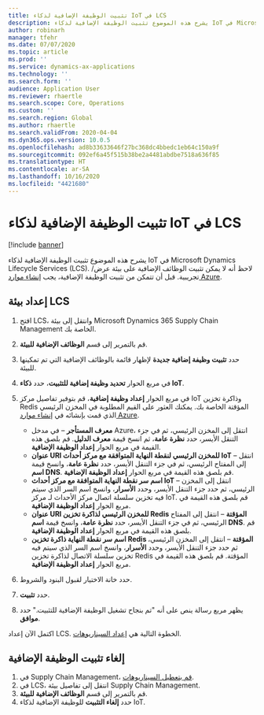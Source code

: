 ```yaml
---
title: تثبيت الوظيفة الإضافية لذكاء IoT في LCS
description: يشرح هذه الموضوع تثبيت الوظيفة الإضافية لذكاء IoT في Microsoft Dynamics Lifecycle Services (LCS).
author: robinarh
manager: tfehr
ms.date: 07/07/2020
ms.topic: article
ms.prod: ''
ms.service: dynamics-ax-applications
ms.technology: ''
ms.search.form: ''
audience: Application User
ms.reviewer: rhaertle
ms.search.scope: Core, Operations
ms.custom: ''
ms.search.region: Global
ms.author: rhaertle
ms.search.validFrom: 2020-04-04
ms.dyn365.ops.version: 10.0.5
ms.openlocfilehash: ad8b33633646f27bc368dc4bbedc1eb64c150a9f
ms.sourcegitcommit: 092ef6a45f515b38be2a4481abdbe7518a636f85
ms.translationtype: HT
ms.contentlocale: ar-SA
ms.lasthandoff: 10/16/2020
ms.locfileid: "4421680"
---
```

# <a name="install-the-iot-intelligence-add-in-in-lcs"></a>تثبيت الوظيفة الإضافية لذكاء IoT في LCS

[!include [banner](../../includes/banner.md)]

يشرح هذه الموضوع تثبيت الوظيفة الإضافية لذكاء IoT في Microsoft Dynamics Lifecycle Services (LCS). لاحظ أنه لا يمكن تثبيت الوظائف الإضافية على بيئة عرض/تجريبية. قبل أن تتمكن من تثبيت الوظيفة الإضافية، يجب [إنشاء موارد Azure](iot-azure-setup.md).

## <a name="set-up-the-lcs-environment"></a>إعداد بيئة LCS

1. افتح LCS، وانتقل إلى بيئة Microsoft Dynamics 365 Supply Chain Management الخاصة بك.
2. قم بالتمرير إلى قسم **الوظائف الإضافية للبيئة**.
3. حدد **تثبيت وظيفة إضافية جديدة** لإظهار قائمة بالوظائف الإضافية التي تم تمكينها للبيئة.
4. في مربع الحوار **تحديد وظيفة إضافية للتثبيت**، حدد **ذكاء IoT**.
5. في مربع الحوار **إعداد وظيفة إضافية**، قم بتوفير تفاصيل مركز IoT وذاكرة تخزين Redis المؤقتة الخاصة بك. يمكنك العثور على القيم المطلوبة في المخزن الرئيسي الذي قمت بإنشائه في [إنشاء موارد Azure](iot-azure-setup.md).

    + **معرف المستأجر** – في مدخل Azure، انتقل إلى المخزن الرئيسي، ثم في جزء التنقل الأيسر، حدد **نظرة عامة**، ثم انسخ قيمة **معرف الدليل**. قم بلصق هذه القيمة في مربع الحوار **إعداد الوظيفة الإضافية**.
    + **عنوان URI للمخزن الرئيسي لنقطة النهاية المتوافقة مع مركز أحداث IoT** – انتقل إلى المفتاح الرئيسي، ثم في جزء التنقل الأيسر، حدد **نظرة عامة**، وانسخ قيمة **اسم DNS**. قم بلصق هذه القيمة في مربع الحوار **إعداد الوظيفة الإضافية**.
    + **اسم سر نقطة النهاية المتوافقة مع مركز أحداث IoT** – انتقل إلى المخزن الرئيسي، ثم حدد جزء التنقل الأيسر، وحدد **الأسرار**، وانسخ اسم السر الذي سيتم فيه تخزين سلسلة اتصال مركز الأحداث لـ مركز IoT. قم بلصق هذه القيمة في مربع الحوار **إعداد الوظيفة الإضافية**.
    + **عنوان URI للمخزن الرئيسي لذاكرة تخزين Redis المؤقتة** – انتقل إلى المفتاح الرئيسي، ثم في جزء التنقل الأيسر، حدد **نظرة عامة**، وانسخ قيمة **اسم DNS**. قم بلصق هذه القيمة في مربع الحوار **إعداد الوظيفة الإضافية**.
    + **اسم سر نقطة النهاية ذاكرة تخزين Redis المؤقتة** – انتقل إلى المخزن الرئيسي، ثم حدد جزء التنقل الأيسر، وحدد **الأسرار**، وانسخ اسم السر الذي سيتم فيه تخزين سلسلة الاتصال لذاكرة تخزين Redis المؤقتة. قم بلصق هذه القيمة في مربع الحوار **إعداد الوظيفة الإضافية**.

6. حدد خانة الاختيار لقبول البنود والشروط.
7. حدد **تثبيت**.
8. يظهر مربع رسالة ينص على أنه "تم بنجاح تشغيل الوظيفة الإضافية للتثبيت." حدد **موافق**.

اكتمل الآن إعداد LCS. الخطوة التالية هي [إعداد السيناريوهات](iot-scenario-setup.md).

## <a name="uninstall-the-add-in"></a><a id="uninstall-addin"></a>إلغاء تثبيت الوظيفة الإضافية

1. في Supply Chain Management، [قم بتعطيل السيناريوهات](iot-scenario-setup.md#disable-a-scenario).
2. في LCS، انتقل إلى تفاصيل بيئة Supply Chain Management.
3. قم بالتمرير إلى قسم **الوظائف الإضافية للبيئة**.
4. حدد **إلغاء التثبيت** للوظيفة الإضافية لذكاء IoT.
